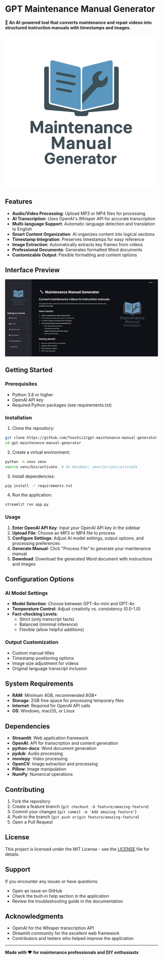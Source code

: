 # GPT Maintenance Manual Generator

🔧 **An AI-powered tool that converts maintenance and repair videos into structured instruction manuals with timestamps and images.**

![GPT Maintenance Manual Generator](logo/Maintenance%20Manual%20Generator.png)

## Features

- **Audio/Video Processing**: Upload MP3 or MP4 files for processing
- **AI Transcription**: Uses OpenAI's Whisper API for accurate transcription
- **Multi-language Support**: Automatic language detection and translation to English
- **Smart Content Organization**: AI organizes content into logical sections
- **Timestamp Integration**: Preserves timestamps for easy reference
- **Image Extraction**: Automatically extracts key frames from videos
- **Professional Documents**: Generates formatted Word documents
- **Customizable Output**: Flexible formatting and content options

## Interface Preview

![App Interface](image/image.png)

## Getting Started

### Prerequisites

- Python 3.8 or higher
- OpenAI API key
- Required Python packages (see requirements.txt)

### Installation

1. Clone the repository:
```bash
git clone https://github.com/Toochii2/gpt-maintenance-manual-generator.git
cd gpt-maintenance-manual-generator
```

2. Create a virtual environment:
```bash
python -m venv venv
source venv/bin/activate  # On Windows: venv\Scripts\activate
```

3. Install dependencies:
```bash
pip install -r requirements.txt
```

4. Run the application:
```bash
streamlit run app.py
```

### Usage

1. **Enter OpenAI API Key**: Input your OpenAI API key in the sidebar
2. **Upload File**: Choose an MP3 or MP4 file to process
3. **Configure Settings**: Adjust AI model settings, output options, and processing preferences
4. **Generate Manual**: Click "Process File" to generate your maintenance manual
5. **Download**: Download the generated Word document with instructions and images

## Configuration Options

### AI Model Settings
- **Model Selection**: Choose between GPT-4o-mini and GPT-4o
- **Temperature Control**: Adjust creativity vs. consistency (0.0-1.0)
- **Fact-checking Levels**: 
  - Strict (only transcript facts)
  - Balanced (minimal inference)
  - Flexible (allow helpful additions)

### Output Customization
- Custom manual titles
- Timestamp positioning options
- Image size adjustment for videos
- Original language transcript inclusion

## System Requirements

- **RAM**: Minimum 4GB, recommended 8GB+
- **Storage**: 2GB free space for processing temporary files
- **Internet**: Required for OpenAI API calls
- **OS**: Windows, macOS, or Linux

## Dependencies

- **Streamlit**: Web application framework
- **OpenAI**: API for transcription and content generation
- **python-docx**: Word document generation
- **pydub**: Audio processing
- **moviepy**: Video processing
- **OpenCV**: Image extraction and processing
- **Pillow**: Image manipulation
- **NumPy**: Numerical operations

## Contributing

1. Fork the repository
2. Create a feature branch (`git checkout -b feature/amazing-feature`)
3. Commit your changes (`git commit -m 'Add amazing feature'`)
4. Push to the branch (`git push origin feature/amazing-feature`)
5. Open a Pull Request

## License

This project is licensed under the MIT License - see the [LICENSE](LICENSE) file for details.

## Support

If you encounter any issues or have questions:
- Open an issue on GitHub
- Check the built-in help section in the application
- Review the troubleshooting guide in the documentation

## Acknowledgments

- OpenAI for the Whisper transcription API
- Streamlit community for the excellent web framework
- Contributors and testers who helped improve the application

---

**Made with ❤️ for maintenance professionals and DIY enthusiasts**

